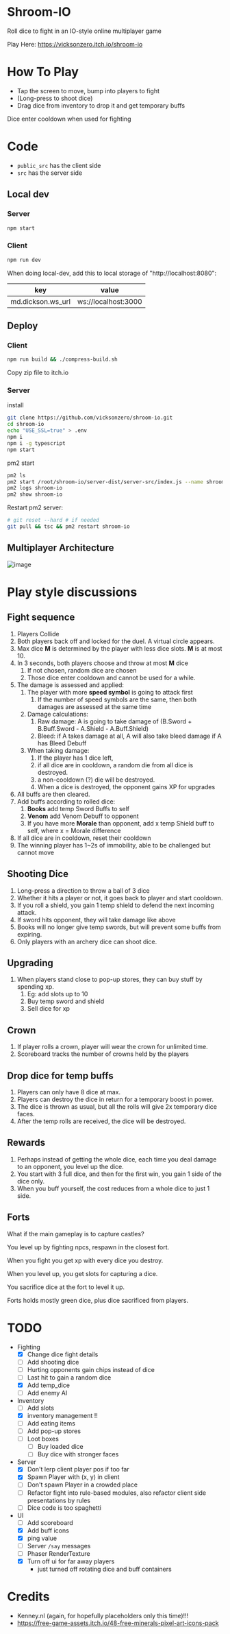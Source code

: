 # Shroom-IO
Roll dice to fight in an IO-style online multiplayer game



Play Here: https://vicksonzero.itch.io/shroom-io


How To Play
=====================

- Tap the screen to move, bump into players to fight
- (Long-press to shoot dice)
- Drag dice from inventory to drop it and get temporary buffs

Dice enter cooldown when used for fighting





Code
=====================


- `public_src` has the client side
- `src` has the server side

Local dev
---------------------

### Server
```bash
npm start
```

### Client
```bash
npm run dev
```
When doing local-dev, add this to local storage of "http://localhost:8080":

| key               | value               |
| ----------------- | ------------------- |
| md.dickson.ws_url | ws://localhost:3000 |



Deploy
---------------------

### Client

```bash
npm run build && ./compress-build.sh
```

Copy zip file to itch.io

### Server

install
```bash
git clone https://github.com/vicksonzero/shroom-io.git
cd shroom-io
echo "USE_SSL=true" > .env
npm i
npm i -g typescript
npm start
```

pm2 start
```bash
pm2 ls
pm2 start /root/shroom-io/server-dist/server-src/index.js --name shroom-io
pm2 logs shroom-io
pm2 show shroom-io
```

Restart pm2 server:
```bash
# git reset --hard # if needed
git pull && tsc && pm2 restart shroom-io
```


Multiplayer Architecture
-------------------------------

![image](https://user-images.githubusercontent.com/6271771/213613186-8d656d6f-d266-49d8-acc6-e8aead28ba14.png)



Play style discussions
=====================

Fight sequence
---------------------

1. Players Collide
2. Both players back off and locked for the duel. A virtual circle appears.
3. Max dice **M** is determined by the player with less dice slots. **M** is at most 10.
4. In 3 seconds, both players choose and throw at most **M** dice
   1. If not chosen, random dice are chosen
   2. Those dice enter cooldown and cannot be used for a while.
5. The damage is assessed and applied:
   1. The player with more **speed symbol** is going to attack first
      1. If the number of speed symbols are the same, then both damages are assessed at the same time
   2. Damage calculations:
      1. Raw damage: A is going to take damage of (B.Sword + B.Buff.Sword - A.Shield - A.Buff.Shield)
      2. Bleed: if A takes damage at all, A will also take bleed damage if A has Bleed Debuff
   3. When taking damage:
      1. If the player has 1 dice left, 
      2. if all dice are in cooldown, a random die from all dice is destroyed.
      3. a non-cooldown (?) die will be destroyed.
      4. When a dice is destroyed, the opponent gains XP for upgrades
6. All buffs are then cleared.
7. Add buffs according to rolled dice:
   1. **Books** add temp Sword Buffs to self
   2. **Venom** add Venom Debuff to opponent
   3. If you have more **Morale** than opponent, add x temp Shield buff to self, where x = Morale difference
8.  If all dice are in cooldown, reset their cooldown
9.  The winning player has 1~2s of immobility, able to be challenged but cannot move


Shooting Dice
---------------------

1. Long-press a direction to throw a ball of 3 dice
2. Whether it hits a player or not, it goes back to player and start cooldown.
3. If you roll a shield, you gain 1 temp shield to defend the next incoming attack.
4. If sword hits opponent, they will take damage like above
5. Books will no longer give temp swords, but will prevent some buffs from expiring.
6. Only players with an archery dice can shoot dice.


Upgrading
---------------------

1. When players stand close to pop-up stores, they can buy stuff by spending xp.
   1. Eg: add slots up to 10
   2. Buy temp sword and shield
   3. Sell dice for xp


Crown
---------------------

1. If player rolls a crown, player will wear the crown for unlimited time.
2. Scoreboard tracks the number of crowns held by the players


Drop dice for temp buffs
---------------------

1. Players can only have 8 dice at max.
2. Players can destroy the dice in return for a temporary boost in power.
3. The dice is thrown as usual, but all the rolls will give 2x temporary dice faces.
4. After the temp rolls are received, the dice will be destroyed.


Rewards
-----

1. Perhaps instead of getting the whole dice, each time you deal damage to an opponent, you level up the dice.
2. You start with 3 full dice, and then for the first win, you gain 1 side of the dice only.
3. When you buff yourself, the cost reduces from a whole dice to just 1 side.


Forts
------

What if the main gameplay is to capture castles?

You level up by fighting npcs, respawn in the closest fort.

When you fight you get xp with every dice you destroy.

When you level up, you get slots for capturing a dice.

You sacrifice dice at the fort to level it up.

Forts holds mostly green dice, plus dice sacrificed from players.




# TODO

- Fighting
   - [x] Change dice fight details
   - [ ] Add shooting dice
   - [ ] Hurting opponents gain chips instead of dice
   - [ ] Last hit to gain a random dice
   - [x] Add temp_dice
   - [ ] Add enemy AI
- Inventory
   - [ ] Add slots
   - [x] inventory management !!
   - [ ] Add eating items
   - [ ] Add pop-up stores
   - [ ] Loot boxes
     - [ ] Buy loaded dice
     - [ ] Buy dice with stronger faces
- Server
   - [x] Don't lerp client player pos if too far
   - [x] Spawn Player with (x, y) in client
   - [ ] Don't spawn Player in a crowded place 
   - [ ] Refactor fight into rule-based modules, also refactor client side presentations by rules
   - [ ] Dice code is too spaghetti
- UI
   - [ ] Add scoreboard
   - [x] Add buff icons
   - [x] ping value
   - [ ] Server `/say` messages
   - [ ] Phaser RenderTexture
   - [x] Turn off ui for far away players
     - just turned off rotating dice and buff containers


# Credits

- Kenney.nl (again, for hopefully placeholders only this time)!!!
- https://free-game-assets.itch.io/48-free-minerals-pixel-art-icons-pack

